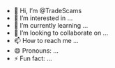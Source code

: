- 👋 Hi, I’m @TradeScams
- 👀 I’m interested in ...
- 🌱 I’m currently learning ...
- 💞️ I’m looking to collaborate on ...
- 📫 How to reach me ...
- 😄 Pronouns: ...
- ⚡ Fun fact: ...

<!---
TradeScams/TradeScams is a ✨ special ✨ repository because its `README.md` (this file) appears on your GitHub profile.
You can click the Preview link to take a look at your changes.
--->
